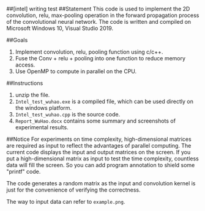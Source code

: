 ##[intel] writing test
##Statement
This code is used to implement the 2D convolution, relu, max-pooling operation in the forward propagation process of the convolutional neural network. The code is written and compiled on Microsoft Windows 10, Visual Studio 2019.

##Goals
1. Implement convolution, relu, pooling function using c/c++.
2. Fuse the Conv + relu + pooling into one function to reduce memory access.
3. Use OpenMP to compute in parallel on the CPU.

##Instructions
1. unzip the file.
2. `Intel_test_wuhao.exe` is a compiled file, which can be used directly on the windows platform.
3. `Intel_test_wuhao.cpp` is the source code.
4. `Report_WuHao.docx` contains some summary and screenshots of experimental results.

##Notice
For experiments on time complexity, high-dimensional matrices are required as input to reflect the advantages of parallel computing. The current code displays the input and output matrices on the screen. If you put a high-dimensional matrix as input to test the time complexity, countless data will fill the screen. So you can add program annotation to shield some "printf" code.

The code generates a random matrix as the input and convolution kernel is just for the convenience of verifying the correctness.

The way to input data can refer to `example.png`.